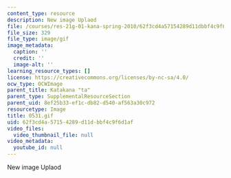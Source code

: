 ```yaml
---
content_type: resource
description: New image Uplaod
file: /courses/res-21g-01-kana-spring-2010/62f3cd4a57154289d11dbbf4c9f6d1af_0531.gif
file_size: 329
file_type: image/gif
image_metadata:
  caption: ''
  credit: ''
  image-alt: ''
learning_resource_types: []
license: https://creativecommons.org/licenses/by-nc-sa/4.0/
ocw_type: OCWImage
parent_title: Katakana "ta"
parent_type: SupplementalResourceSection
parent_uid: 8ef25b33-ef1c-db82-d540-af563a30c972
resourcetype: Image
title: 0531.gif
uid: 62f3cd4a-5715-4289-d11d-bbf4c9f6d1af
video_files:
  video_thumbnail_file: null
video_metadata:
  youtube_id: null
---
```

New image Uplaod
